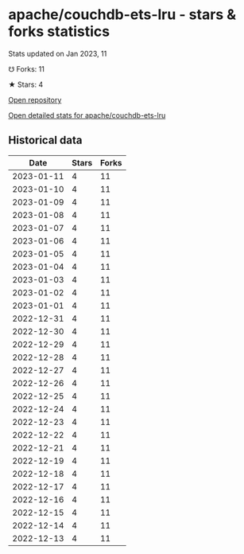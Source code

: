 # apache/couchdb-ets-lru - stars & forks statistics

Stats updated on Jan 2023, 11

☋ Forks: 11

★ Stars: 4

[Open repository](https://github.com/apache/couchdb-ets-lru)

[Open detailed stats for apache/couchdb-ets-lru](https://reviewgithub.com/rep/apache/couchdb-ets-lru)

## Historical data
| Date | Stars | Forks |
|------|-------|-------|
| 2023-01-11 | 4 | 11 | 
| 2023-01-10 | 4 | 11 | 
| 2023-01-09 | 4 | 11 | 
| 2023-01-08 | 4 | 11 | 
| 2023-01-07 | 4 | 11 | 
| 2023-01-06 | 4 | 11 | 
| 2023-01-05 | 4 | 11 | 
| 2023-01-04 | 4 | 11 | 
| 2023-01-03 | 4 | 11 | 
| 2023-01-02 | 4 | 11 | 
| 2023-01-01 | 4 | 11 | 
| 2022-12-31 | 4 | 11 | 
| 2022-12-30 | 4 | 11 | 
| 2022-12-29 | 4 | 11 | 
| 2022-12-28 | 4 | 11 | 
| 2022-12-27 | 4 | 11 | 
| 2022-12-26 | 4 | 11 | 
| 2022-12-25 | 4 | 11 | 
| 2022-12-24 | 4 | 11 | 
| 2022-12-23 | 4 | 11 | 
| 2022-12-22 | 4 | 11 | 
| 2022-12-21 | 4 | 11 | 
| 2022-12-19 | 4 | 11 | 
| 2022-12-18 | 4 | 11 | 
| 2022-12-17 | 4 | 11 | 
| 2022-12-16 | 4 | 11 | 
| 2022-12-15 | 4 | 11 | 
| 2022-12-14 | 4 | 11 | 
| 2022-12-13 | 4 | 11 | 

